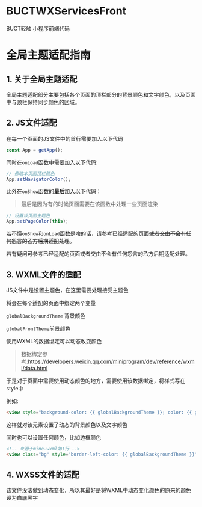 # BUCTWXServicesFront
BUCT轻触 小程序前端代码

# 全局主题适配指南

## 1. 关于全局主题适配

全局主题适配部分主要包括各个页面的顶栏部分的背景颜色和文字颜色，以及页面中与顶栏保持同步颜色的区域。

## 2. JS文件适配

在每一个页面的JS文件中的首行需要加入以下代码

```javascript
const App = getApp();
```

同时在`onLoad`函数中需要加入以下代码:

```javascript
// 修改本页面顶栏颜色
App.setNavigatorColor();
```

此外在`onShow`函数的**最后**加入以下代码：

> 最后是因为有的时候页面需要在该函数中处理一些页面渲染

```javascript
// 设置该页面主题色
App.setPageColor(this);
```

若不懂`onShow`和`onLoad`函数是啥的话，请参考已经适配的页面~~或者交由不会有任何怨言的乙方后期适配处理~~。

若有疑问可参考已经适配的页面~~或者交由不会有任何怨言的乙方后期适配处理~~。

## 3. WXML文件的适配

JS文件中是设置主题色，在这里需要处理接受主题色

将会在每个适配的页面中绑定两个变量

`globalBackgroundTheme` 背景颜色

`globalFrontTheme`前景颜色

使用WXML的数据绑定可以动态改变颜色

> 数据绑定参考:https://developers.weixin.qq.com/miniprogram/dev/reference/wxml/data.html

于是对于页面中需要使用动态颜色的地方，需要使用该数据绑定，将样式写在style中

例如:

```html
<view style="background-color: {{ globalBackgroundTheme }}; color: {{ globalFrontTheme }}"></view>
```

这样就对该元素设置了动态的背景颜色以及文字颜色

同时也可以设置任何颜色，比如边框颜色

```html
<!-- 来源于mine.wxml第1行 -->
<view class="bg" style="border-left-color: {{ globalBackgroundTheme }}"></view>
```

## 4. WXSS文件的适配

该文件没法做到动态变化，所以其最好是将WXML中动态变化颜色的原来的颜色设为白底黑字

